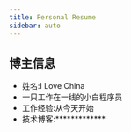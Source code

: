 ```yaml
---
title: Personal Resume
sidebar: auto
---
```


## 博主信息

- 姓名:I Love China
- 一只工作在一线的小白程序员
- 工作经验:从今天开始
- 技术博客:*************
